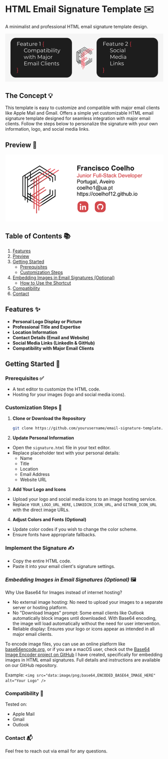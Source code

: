 # HTML Email Signature Template ✉️

A minimalist and professional HTML email signature template design.

![Project Cover](https://raw.githubusercontent.com/coelhof12/custom_HTML_signature/main/assets/Repo_Cover.jpg)

## The Concept 💡

This template is easy to customize and compatible with major email clients like Apple Mail and Gmail. Offers a simple yet customizable HTML email signature template designed for seamless integration with major email clients. Follow the steps below to personalize the signature with your own information, logo, and social media links. 

## Preview 👀

![Siganture Preview](https://raw.githubusercontent.com/coelhof12/custom_HTML_signature/refs/heads/main/assets/signature_preview.png)

## Table of Contents 📚

1. [Features](#features)
2. [Preview](#preview)
3. [Getting Started](#getting-started)
   - [Prerequisites](#prerequisites)
   - [Customization Steps](#customization-steps)
4. [Embedding Images in Email Signatures (Optional)](#embedding-images-in-email-signatures-optional)
   - [How to Use the Shortcut](#how-to-use-the-shortcut)
5. [Compatibility](#compatibility)
6. [Contact](#contact)

## Features ✨

- **Personal Logo Display or Picture**
- **Professional Title and Expertise**
- **Location Information**
- **Contact Details (Email and Website)**
- **Social Media Links (LinkedIn & GitHub)**
- **Compatibility with Major Email Clients**

## Getting Started 🚀

### **Prerequisites** ✅

- A text editor to customize the HTML code.
- Hosting for your images (logo and social media icons).

### **Customization Steps** 🎨

1. **Clone or Download the Repository** 

   ```bash
   git clone https://github.com/yourusername/email-signature-template.git
   ```

2. **Update Personal Information**

- Open the `signature.html` file in your text editor.
- Replace placeholder text with your personal details:
  - Name
  - Title
  - Location
  - Email Address
  - Website URL

3. **Add Your Logo and Icons**

- Upload your logo and social media icons to an image hosting service.
- Replace `YOUR_LOGO_URL_HERE`, `LINKEDIN_ICON_URL`, and `GITHUB_ICON_URL` with the direct image URLs.

4. **Adjust Colors and Fonts (Optional)**

- Update color codes if you wish to change the color scheme.
- Ensure fonts have appropriate fallbacks.

### **Implement the Signature** ✍️

- Copy the entire HTML code.
- Paste it into your email client's signature settings.

### **_Embedding Images in Email Signatures (Optional)_** 🖼️

Why Use Base64 for Images instead of internet hosting?

- No external image hosting: No need to upload your images to a separate server or hosting platform.
- No "Download Images" prompt: Some email clients like Outlook automatically block images until downloaded. With Base64 encoding, the image will load automatically without the need for user intervention.
- Reliable display: Ensures your logo or icons appear as intended in all major email clients.

To encode image files, you can use an online platform like [base64encode.org](base64encode.org), or if you are a macOS user, check out the [Base64 Image Encoder project on GitHub](https://github.com/coelhof12/ios-shortcuts-base64-encoder) I have created, specifically for embedding images in HTML email signatures. Full details and instructions are available on our GitHub repository.

Example:
`<img src="data:image/png;base64,ENCODED_BASE64_IMAGE_HERE" alt="Your Logo" />`

### Compatibility 📱

Tested on:

- Apple Mail
- Gmail
- Outlook

### Contact 📬

Feel free to reach out via email for any questions.
